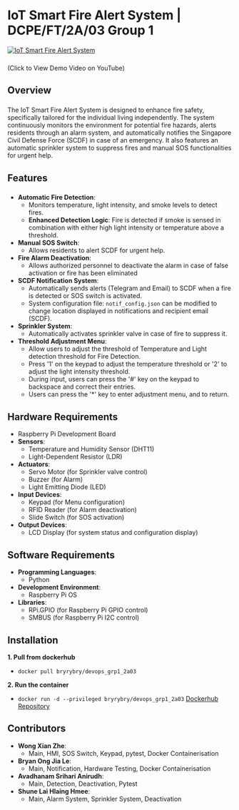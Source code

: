 # IoT Smart Fire Alert System | DCPE/FT/2A/03 Group 1
[![IoT Smart Fire Alert System](https://img.youtube.com/vi/4QGPknpGows/0.jpg)](https://youtu.be/4QGPknpGows)
###
(Click to View Demo Video on YouTube)
###
## Overview
### 
The IoT Smart Fire Alert System is designed to enhance fire safety, specifically tailored for the individual living independently. The system continuously monitors the environment for potential fire hazards, alerts residents through an alarm system, and automatically notifies the Singapore Civil Defense Force (SCDF) in case of an emergency. It also features an automatic sprinkler system to suppress fires and manual SOS functionalities for urgent help.

## Features
### 
- **Automatic Fire Detection**:
  - Monitors temperature, light intensity, and smoke levels to detect fires.
  - **Enhanced Detection Logic**: Fire is detected if smoke is sensed in combination with either high light intensity or temperature above a threshold.
- **Manual SOS Switch**: 
  - Allows residents to alert SCDF for urgent help.
- **Fire Alarm Deactivation**: 
  - Allows authorized personnel to deactivate the alarm in case of false activation or fire has been eliminated
- **SCDF Notification System**: 
  - Automatically sends alerts (Telegram and Email) to SCDF when a fire is detected or SOS switch is activated.
  - System configuration file: `notif_config.json` can be modified to change location displayed in notifications and recipient email (SCDF).
- **Sprinkler System**: 
  - Automatically activates sprinkler valve in case of fire to suppress it.
- **Threshold Adjustment Menu**: 
  - Allow users to adjust the threshold of Temperature and Light detection threshold for Fire Detection. 
  - Press '1' on the keypad to adjust the temperature threshold or '2' to adjust the light intensity threshold. 
  - During input, users can press the '#' key on the keypad to backspace and correct their entries.
  - Users can press the '*' key to enter adjustment menu, and to return.
## Hardware Requirements
- Raspberry Pi Development Board
- **Sensors**:
  - Temperature and Humidity Sensor (DHT11)
  - Light-Dependent Resistor (LDR)
- **Actuators**:
  - Servo Motor (for Sprinkler valve control)
  - Buzzer (for Alarm)
  - Light Emitting Diode (LED)
- **Input Devices**:
  - Keypad (for Menu configuration)
  - RFID Reader (for Alarm deactivation)
  - Slide Switch (for SOS activation)
- **Output Devices**:
  - LCD Display (for system status and configuration display)
## Software Requirements
- **Programming Languages**:
  - Python
- **Development Environment**:
  - Raspberry Pi OS 
- **Libraries**:
  - RPi.GPIO (for Raspberry Pi GPIO control)
  - SMBUS (for Raspberry Pi I2C control)
## Installation
**1. Pull from dockerhub**
- `docker pull bryrybry/devops_grp1_2a03`
  
**2. Run the container**
- `docker run -d --privileged bryrybry/devops_grp1_2a03`
[Dockerhub Repository](https://hub.docker.com/repository/docker/bryrybry/devops_grp1_2a03)
## Contributors
- **Wong Xian Zhe**:
  - Main, HMI, SOS Switch, Keypad, pytest, Docker Containerisation
- **Bryan Ong Jia Le**:
  - Main, Notification, Hardware Testing, Docker Containerisation
- **Avadhanam Srihari Anirudh**:
  - Main, Detection, Deactivation, Pytest
- **Shune Lai Hlaing Hmee**:
  - Main, Alarm System, Sprinkler System, Deactivation
